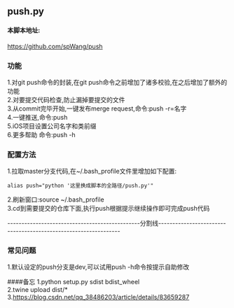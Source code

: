 ## push.py

#### 本脚本地址:
https://github.com/spWang/push

### 功能
1.对git  push命令的封装,在git  push命令之前增加了诸多校验,在之后增加了额外的功能<br>
2.对要提交代码检查,防止漏掉要提交的文件<br>
3.从commit完毕开始,一键发布merge request,命令:push -r=名字<br>
4.一键推送,命令:push<br>
5.iOS项目设置公司名字和类前缀<br>
6.更多帮助 命令:push -h<br>
 

### 配置方法
1.拉取master分支代码,在~/.bash_profile文件里增加如下配置:<br>
```objc
alias push="python '这里换成脚本的全路径/push.py'"
```
2.刷新窗口:source ~/.bash_profile<br>
3.cd到需要提交的仓库下面,执行push根据提示继续操作即可完成push代码<br>

-----------------------------------------------分割线----------------------------------------------------------------

### 常见问题
1.默认设定的push分支是dev,可以试用push -h命令按提示自助修改

####备忘
1.python setup.py sdist bdist_wheel<br>
2.twine upload dist/*<br>
3.https://blog.csdn.net/qq_38486203/article/details/83659287
